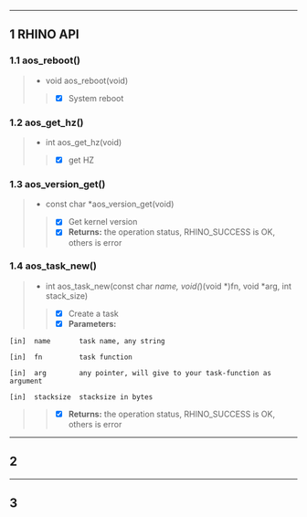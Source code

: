 ------
## 1 RHINO API
### 1.1 aos_reboot()
> * void aos_reboot(void)	
> > - [x] System reboot

### 1.2 aos_get_hz()
> * int aos_get_hz(void)
> > - [x] get HZ

### 1.3 aos_version_get()
> * const char *aos_version_get(void)
> > - [x] Get kernel version
> > - [x] ************Returns:************
      the operation status, RHINO_SUCCESS is OK, others is error

### 1.4 aos_task_new()
> * int aos_task_new(const char *name, void(*)(void *)fn, void *arg, int stack_size)
> > - [x] Create a task
> > - [x] ************Parameters:************

    [in]  name       task name, any string

    [in]  fn         task function

    [in]  arg        any pointer, will give to your task-function as argument

    [in]  stacksize  stacksize in bytes
> > - [x] ************Returns:************
      the operation status, RHINO_SUCCESS is OK, others is error
------
## 2 
------
## 3
